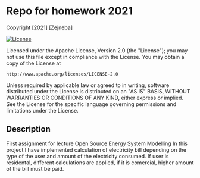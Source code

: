 # Repo for homework 2021

Copyright [2021] [Zejneba]

[![License](https://img.shields.io/badge/License-Apache%202.0-blue.svg)](https://opensource.org/licenses/Apache-2.0)

Licensed under the Apache License, Version 2.0 (the "License");
you may not use this file except in compliance with the License.
You may obtain a copy of the License at

    http://www.apache.org/licenses/LICENSE-2.0

Unless required by applicable law or agreed to in writing, software
distributed under the License is distributed on an "AS IS" BASIS,
WITHOUT WARRANTIES OR CONDITIONS OF ANY KIND, either express or implied.
See the License for the specific language governing permissions and
limitations under the License.
## Description 
First assignment for lecture Open Source Energy System Modelling 
In this project I have implemented calculation of electricity bill depending on the type of the user and amount of the electricity consumed. 
If user is residental, different calculations are applied, if it is comercial, higher amount of the bill must be paid. 

